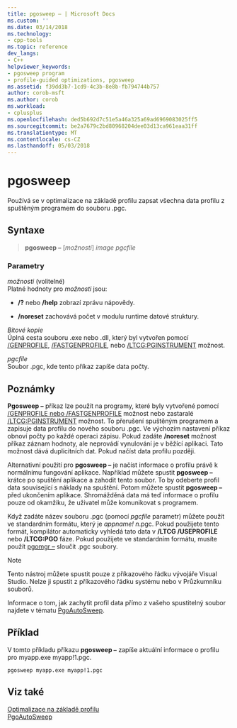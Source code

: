 ```yaml
---
title: pgosweep – | Microsoft Docs
ms.custom: ''
ms.date: 03/14/2018
ms.technology:
- cpp-tools
ms.topic: reference
dev_langs:
- C++
helpviewer_keywords:
- pgosweep program
- profile-guided optimizations, pgosweep
ms.assetid: f39dd3b7-1cd9-4c3b-8e8b-fb794744b757
author: corob-msft
ms.author: corob
ms.workload:
- cplusplus
ms.openlocfilehash: ded5b692d7c51e5a46a325a69ad6969083025ff5
ms.sourcegitcommit: be2a7679c2bd80968204dee03d13ca961eaa31ff
ms.translationtype: MT
ms.contentlocale: cs-CZ
ms.lasthandoff: 05/03/2018
---
```

# <a name="pgosweep"></a>pgosweep

Používá se v optimalizace na základě profilu zapsat všechna data profilu z spuštěným programem do souboru .pgc.

## <a name="syntax"></a>Syntaxe

> **pgosweep –** [*možnosti*] *image* *pgcfile*

### <a name="parameters"></a>Parametry

*možnosti* (volitelné)<br/>
Platné hodnoty pro *možnosti* jsou:

- **/?** nebo **/help** zobrazí zprávu nápovědy.

- **/noreset** zachovává počet v modulu runtime datové struktury.

*Bitové kopie*<br/>
Úplná cesta souboru .exe nebo .dll, který byl vytvořen pomocí [/GENPROFILE](genprofile-fastgenprofile-generate-profiling-instrumented-build.md), [/FASTGENPROFILE](genprofile-fastgenprofile-generate-profiling-instrumented-build.md), nebo [/LTCG:PGINSTRUMENT](ltcg-link-time-code-generation.md) možnost.

*pgcfile*<br/>
Soubor .pgc, kde tento příkaz zapíše data počty.

## <a name="remarks"></a>Poznámky

**Pgosweep –** příkaz lze použít na programy, které byly vytvořené pomocí [/GENPROFILE nebo /FASTGENPROFILE](genprofile-fastgenprofile-generate-profiling-instrumented-build.md) možnost nebo zastaralé [/LTCG:PGINSTRUMENT](ltcg-link-time-code-generation.md) možnost. To přerušení spuštěným programem a zapisuje data profilu do nového souboru .pgc. Ve výchozím nastavení příkaz obnoví počty po každé operaci zápisu. Pokud zadáte **/noreset** možnost příkaz záznam hodnoty, ale neprovádí vynulování je v běžící aplikaci. Tato možnost dává duplicitních dat. Pokud načíst data profilu později.

Alternativní použití pro **pgosweep –** je načíst informace o profilu právě k normálnímu fungování aplikace. Například můžete spustit **pgosweep –** krátce po spuštění aplikace a zahodit tento soubor. To by odeberte profil data související s náklady na spuštění. Potom můžete spustit **pgosweep –** před ukončením aplikace. Shromážděná data má teď informace o profilu pouze od okamžiku, že uživatel může komunikovat s programem.

Když zadáte název souboru .pgc (pomocí *pgcfile* parametr) můžete použít ve standardním formátu, který je *appname! n*.pgc. Pokud použijete tento formát, kompilátor automaticky vyhledá tato data v **/LTCG /USEPROFILE** nebo **/LTCG:PGO** fáze. Pokud použijete ve standardním formátu, musíte použít [pgomgr –](pgomgr.md) sloučit .pgc soubory.

> [!NOTE]
> Tento nástroj můžete spustit pouze z příkazového řádku vývojáře Visual Studio. Nelze ji spustit z příkazového řádku systému nebo v Průzkumníku souborů.

Informace o tom, jak zachytit profil data přímo z vašeho spustitelný soubor najdete v tématu [PgoAutoSweep](pgoautosweep.md).

## <a name="example"></a>Příklad

V tomto příkladu příkazu **pgosweep –** zapíše aktuální informace o profilu pro myapp.exe myapp!1.pgc.

`pgosweep myapp.exe myapp!1.pgc`

## <a name="see-also"></a>Viz také

[Optimalizace na základě profilu](profile-guided-optimizations.md)<br/>
[PgoAutoSweep](pgoautosweep.md)<br/>
